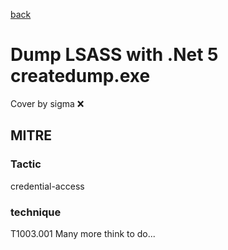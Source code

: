 [back](../index.md)
# Dump LSASS with .Net 5 createdump.exe
Cover by sigma :x: 
## MITRE
### Tactic
credential-access
### technique
T1003.001
Many more think to do...
